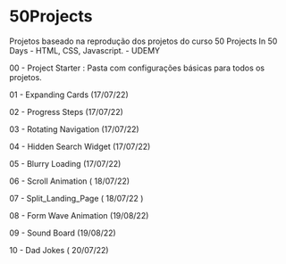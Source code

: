 # 50Projects

Projetos baseado na reprodução dos projetos do curso 50 Projects In 50 Days - HTML, CSS, Javascript. - UDEMY

00 - Project Starter : Pasta com configurações básicas para todos os projetos.

01 - Expanding Cards (17/07/22)

02 - Progress Steps (17/07/22)

03 - Rotating Navigation (17/07/22)

04 - Hidden Search Widget (17/07/22)

05 - Blurry Loading (17/07/22)

06 - Scroll Animation ( 18/07/22)

07 - Split_Landing_Page ( 18/07/22 )

08 - Form Wave Animation (19/08/22)

09 - Sound Board (19/08/22)

10 - Dad Jokes ( 20/07/22)
